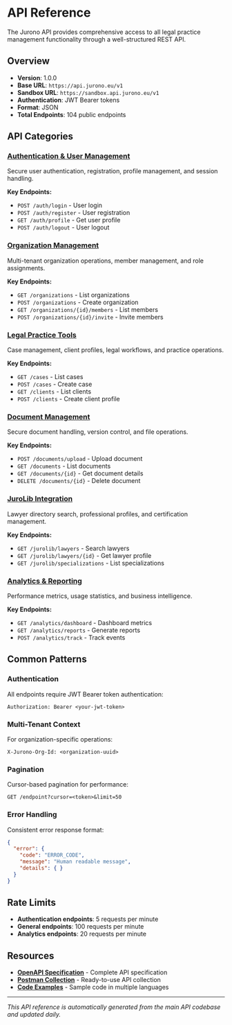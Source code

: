 # API Reference

The Jurono API provides comprehensive access to all legal practice management functionality through a well-structured REST API.

## Overview

- **Version**: 1.0.0
- **Base URL**: `https://api.jurono.eu/v1`
- **Sandbox URL**: `https://sandbox.api.jurono.eu/v1`
- **Authentication**: JWT Bearer tokens
- **Format**: JSON
- **Total Endpoints**: 104 public endpoints

## API Categories

### [Authentication & User Management](./authentication)
Secure user authentication, registration, profile management, and session handling.

**Key Endpoints:**
- `POST /auth/login` - User login
- `POST /auth/register` - User registration  
- `GET /auth/profile` - Get user profile
- `POST /auth/logout` - User logout

### [Organization Management](./organizations)
Multi-tenant organization operations, member management, and role assignments.

**Key Endpoints:**
- `GET /organizations` - List organizations
- `POST /organizations` - Create organization
- `GET /organizations/{id}/members` - List members
- `POST /organizations/{id}/invite` - Invite members

### [Legal Practice Tools](./legal-practice)  
Case management, client profiles, legal workflows, and practice operations.

**Key Endpoints:**
- `GET /cases` - List cases
- `POST /cases` - Create case
- `GET /clients` - List clients
- `POST /clients` - Create client profile

### [Document Management](./documents)
Secure document handling, version control, and file operations.

**Key Endpoints:**
- `POST /documents/upload` - Upload document
- `GET /documents` - List documents
- `GET /documents/{id}` - Get document details
- `DELETE /documents/{id}` - Delete document

### [JuroLib Integration](./jurolib)
Lawyer directory search, professional profiles, and certification management.

**Key Endpoints:**
- `GET /jurolib/lawyers` - Search lawyers
- `GET /jurolib/lawyers/{id}` - Get lawyer profile
- `GET /jurolib/specializations` - List specializations

### [Analytics & Reporting](./analytics)
Performance metrics, usage statistics, and business intelligence.

**Key Endpoints:**
- `GET /analytics/dashboard` - Dashboard metrics
- `GET /analytics/reports` - Generate reports
- `POST /analytics/track` - Track events

## Common Patterns

### Authentication
All endpoints require JWT Bearer token authentication:
```http
Authorization: Bearer <your-jwt-token>
```

### Multi-Tenant Context
For organization-specific operations:
```http
X-Jurono-Org-Id: <organization-uuid>
```

### Pagination
Cursor-based pagination for performance:
```http
GET /endpoint?cursor=<token>&limit=50
```

### Error Handling
Consistent error response format:
```json
{
  "error": {
    "code": "ERROR_CODE",
    "message": "Human readable message",
    "details": { }
  }
}
```

## Rate Limits

- **Authentication endpoints**: 5 requests per minute
- **General endpoints**: 100 requests per minute  
- **Analytics endpoints**: 20 requests per minute

## Resources

- [**OpenAPI Specification**](/api-docs/openapi.yaml) - Complete API specification
- [**Postman Collection**](/api-docs/postman/Jurono.postman_collection.json) - Ready-to-use API collection
- [**Code Examples**](/docs/examples/) - Sample code in multiple languages

---

*This API reference is automatically generated from the main API codebase and updated daily.*
